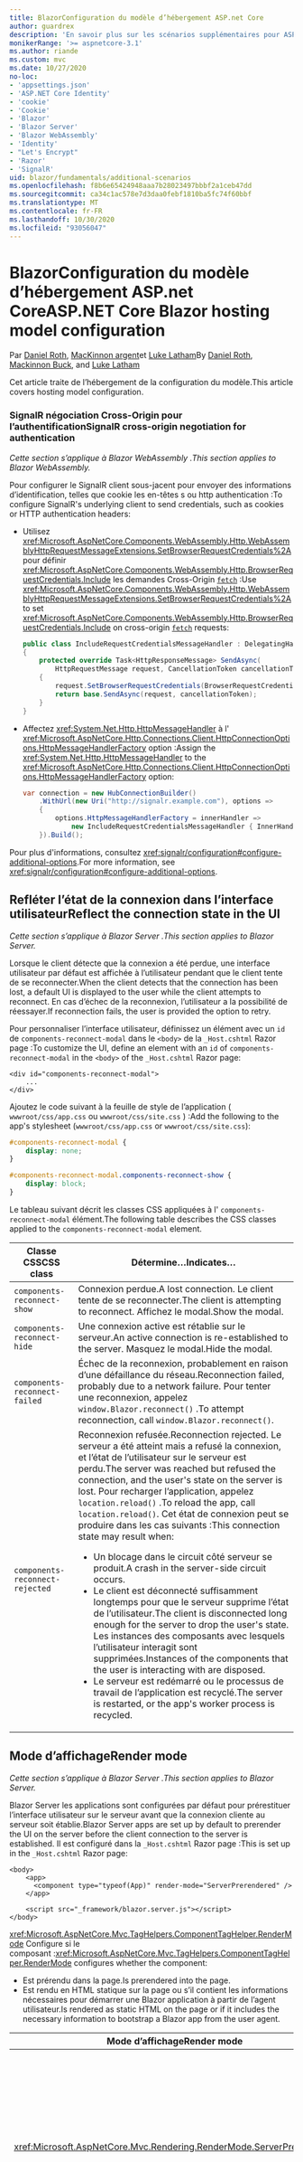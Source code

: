 ```yaml
---
title: BlazorConfiguration du modèle d’hébergement ASP.net Core
author: guardrex
description: 'En savoir plus sur les scénarios supplémentaires pour ASP.NET Core la Blazor configuration du modèle d’hébergement.'
monikerRange: '>= aspnetcore-3.1'
ms.author: riande
ms.custom: mvc
ms.date: 10/27/2020
no-loc:
- 'appsettings.json'
- 'ASP.NET Core Identity'
- 'cookie'
- 'Cookie'
- 'Blazor'
- 'Blazor Server'
- 'Blazor WebAssembly'
- 'Identity'
- "Let's Encrypt"
- 'Razor'
- 'SignalR'
uid: blazor/fundamentals/additional-scenarios
ms.openlocfilehash: f8b6e65424948aaa7b28023497bbbf2a1ceb47dd
ms.sourcegitcommit: ca34c1ac578e7d3daa0febf1810ba5fc74f60bbf
ms.translationtype: MT
ms.contentlocale: fr-FR
ms.lasthandoff: 10/30/2020
ms.locfileid: "93056047"
---
```

# <a name="aspnet-core-no-locblazor-hosting-model-configuration"></a><span data-ttu-id="98e8b-103">BlazorConfiguration du modèle d’hébergement ASP.net Core</span><span class="sxs-lookup"><span data-stu-id="98e8b-103">ASP.NET Core Blazor hosting model configuration</span></span>

<span data-ttu-id="98e8b-104">Par [Daniel Roth](https://github.com/danroth27), [MacKinnon argent](https://github.com/MackinnonBuck)et [Luke Latham](https://github.com/guardrex)</span><span class="sxs-lookup"><span data-stu-id="98e8b-104">By [Daniel Roth](https://github.com/danroth27), [Mackinnon Buck](https://github.com/MackinnonBuck), and [Luke Latham](https://github.com/guardrex)</span></span>

<span data-ttu-id="98e8b-105">Cet article traite de l’hébergement de la configuration du modèle.</span><span class="sxs-lookup"><span data-stu-id="98e8b-105">This article covers hosting model configuration.</span></span>

### <a name="no-locsignalr-cross-origin-negotiation-for-authentication"></a><span data-ttu-id="98e8b-106">SignalR négociation Cross-Origin pour l’authentification</span><span class="sxs-lookup"><span data-stu-id="98e8b-106">SignalR cross-origin negotiation for authentication</span></span>

<span data-ttu-id="98e8b-107">*Cette section s’applique à Blazor WebAssembly .*</span><span class="sxs-lookup"><span data-stu-id="98e8b-107">*This section applies to Blazor WebAssembly.*</span></span>

<span data-ttu-id="98e8b-108">Pour configurer le SignalR client sous-jacent pour envoyer des informations d’identification, telles que cookie les en-têtes s ou http authentication :</span><span class="sxs-lookup"><span data-stu-id="98e8b-108">To configure SignalR's underlying client to send credentials, such as cookies or HTTP authentication headers:</span></span>

* <span data-ttu-id="98e8b-109">Utilisez <xref:Microsoft.AspNetCore.Components.WebAssembly.Http.WebAssemblyHttpRequestMessageExtensions.SetBrowserRequestCredentials%2A> pour définir <xref:Microsoft.AspNetCore.Components.WebAssembly.Http.BrowserRequestCredentials.Include> les demandes Cross-Origin [`fetch`](https://developer.mozilla.org/docs/Web/API/Fetch_API/Using_Fetch) :</span><span class="sxs-lookup"><span data-stu-id="98e8b-109">Use <xref:Microsoft.AspNetCore.Components.WebAssembly.Http.WebAssemblyHttpRequestMessageExtensions.SetBrowserRequestCredentials%2A> to set <xref:Microsoft.AspNetCore.Components.WebAssembly.Http.BrowserRequestCredentials.Include> on cross-origin [`fetch`](https://developer.mozilla.org/docs/Web/API/Fetch_API/Using_Fetch) requests:</span></span>

  ```csharp
  public class IncludeRequestCredentialsMessageHandler : DelegatingHandler
  {
      protected override Task<HttpResponseMessage> SendAsync(
          HttpRequestMessage request, CancellationToken cancellationToken)
      {
          request.SetBrowserRequestCredentials(BrowserRequestCredentials.Include);
          return base.SendAsync(request, cancellationToken);
      }
  }
  ```

* <span data-ttu-id="98e8b-110">Affectez <xref:System.Net.Http.HttpMessageHandler> à l' <xref:Microsoft.AspNetCore.Http.Connections.Client.HttpConnectionOptions.HttpMessageHandlerFactory> option :</span><span class="sxs-lookup"><span data-stu-id="98e8b-110">Assign the <xref:System.Net.Http.HttpMessageHandler> to the <xref:Microsoft.AspNetCore.Http.Connections.Client.HttpConnectionOptions.HttpMessageHandlerFactory> option:</span></span>

  ```csharp
  var connection = new HubConnectionBuilder()
      .WithUrl(new Uri("http://signalr.example.com"), options =>
      {
          options.HttpMessageHandlerFactory = innerHandler => 
              new IncludeRequestCredentialsMessageHandler { InnerHandler = innerHandler };
      }).Build();
  ```

<span data-ttu-id="98e8b-111">Pour plus d'informations, consultez <xref:signalr/configuration#configure-additional-options>.</span><span class="sxs-lookup"><span data-stu-id="98e8b-111">For more information, see <xref:signalr/configuration#configure-additional-options>.</span></span>

## <a name="reflect-the-connection-state-in-the-ui"></a><span data-ttu-id="98e8b-112">Refléter l’état de la connexion dans l’interface utilisateur</span><span class="sxs-lookup"><span data-stu-id="98e8b-112">Reflect the connection state in the UI</span></span>

<span data-ttu-id="98e8b-113">*Cette section s’applique à Blazor Server .*</span><span class="sxs-lookup"><span data-stu-id="98e8b-113">*This section applies to Blazor Server.*</span></span>

<span data-ttu-id="98e8b-114">Lorsque le client détecte que la connexion a été perdue, une interface utilisateur par défaut est affichée à l’utilisateur pendant que le client tente de se reconnecter.</span><span class="sxs-lookup"><span data-stu-id="98e8b-114">When the client detects that the connection has been lost, a default UI is displayed to the user while the client attempts to reconnect.</span></span> <span data-ttu-id="98e8b-115">En cas d’échec de la reconnexion, l’utilisateur a la possibilité de réessayer.</span><span class="sxs-lookup"><span data-stu-id="98e8b-115">If reconnection fails, the user is provided the option to retry.</span></span>

<span data-ttu-id="98e8b-116">Pour personnaliser l’interface utilisateur, définissez un élément avec un `id` de `components-reconnect-modal` dans le `<body>` de la `_Host.cshtml` Razor page :</span><span class="sxs-lookup"><span data-stu-id="98e8b-116">To customize the UI, define an element with an `id` of `components-reconnect-modal` in the `<body>` of the `_Host.cshtml` Razor page:</span></span>

```cshtml
<div id="components-reconnect-modal">
    ...
</div>
```

<span data-ttu-id="98e8b-117">Ajoutez le code suivant à la feuille de style de l’application ( `wwwroot/css/app.css` ou `wwwroot/css/site.css` ) :</span><span class="sxs-lookup"><span data-stu-id="98e8b-117">Add the following to the app's stylesheet (`wwwroot/css/app.css` or `wwwroot/css/site.css`):</span></span>

```css
#components-reconnect-modal {
    display: none;
}

#components-reconnect-modal.components-reconnect-show {
    display: block;
}
```

<span data-ttu-id="98e8b-118">Le tableau suivant décrit les classes CSS appliquées à l' `components-reconnect-modal` élément.</span><span class="sxs-lookup"><span data-stu-id="98e8b-118">The following table describes the CSS classes applied to the `components-reconnect-modal` element.</span></span>

| <span data-ttu-id="98e8b-119">Classe CSS</span><span class="sxs-lookup"><span data-stu-id="98e8b-119">CSS class</span></span>                       | <span data-ttu-id="98e8b-120">Détermine&hellip;</span><span class="sxs-lookup"><span data-stu-id="98e8b-120">Indicates&hellip;</span></span> |
| ------------------------------- | ----------------- |
| `components-reconnect-show`     | <span data-ttu-id="98e8b-121">Connexion perdue.</span><span class="sxs-lookup"><span data-stu-id="98e8b-121">A lost connection.</span></span> <span data-ttu-id="98e8b-122">Le client tente de se reconnecter.</span><span class="sxs-lookup"><span data-stu-id="98e8b-122">The client is attempting to reconnect.</span></span> <span data-ttu-id="98e8b-123">Affichez le modal.</span><span class="sxs-lookup"><span data-stu-id="98e8b-123">Show the modal.</span></span> |
| `components-reconnect-hide`     | <span data-ttu-id="98e8b-124">Une connexion active est rétablie sur le serveur.</span><span class="sxs-lookup"><span data-stu-id="98e8b-124">An active connection is re-established to the server.</span></span> <span data-ttu-id="98e8b-125">Masquez le modal.</span><span class="sxs-lookup"><span data-stu-id="98e8b-125">Hide the modal.</span></span> |
| `components-reconnect-failed`   | <span data-ttu-id="98e8b-126">Échec de la reconnexion, probablement en raison d’une défaillance du réseau.</span><span class="sxs-lookup"><span data-stu-id="98e8b-126">Reconnection failed, probably due to a network failure.</span></span> <span data-ttu-id="98e8b-127">Pour tenter une reconnexion, appelez `window.Blazor.reconnect()` .</span><span class="sxs-lookup"><span data-stu-id="98e8b-127">To attempt reconnection, call `window.Blazor.reconnect()`.</span></span> |
| `components-reconnect-rejected` | <span data-ttu-id="98e8b-128">Reconnexion refusée.</span><span class="sxs-lookup"><span data-stu-id="98e8b-128">Reconnection rejected.</span></span> <span data-ttu-id="98e8b-129">Le serveur a été atteint mais a refusé la connexion, et l’état de l’utilisateur sur le serveur est perdu.</span><span class="sxs-lookup"><span data-stu-id="98e8b-129">The server was reached but refused the connection, and the user's state on the server is lost.</span></span> <span data-ttu-id="98e8b-130">Pour recharger l’application, appelez `location.reload()` .</span><span class="sxs-lookup"><span data-stu-id="98e8b-130">To reload the app, call `location.reload()`.</span></span> <span data-ttu-id="98e8b-131">Cet état de connexion peut se produire dans les cas suivants :</span><span class="sxs-lookup"><span data-stu-id="98e8b-131">This connection state may result when:</span></span><ul><li><span data-ttu-id="98e8b-132">Un blocage dans le circuit côté serveur se produit.</span><span class="sxs-lookup"><span data-stu-id="98e8b-132">A crash in the server-side circuit occurs.</span></span></li><li><span data-ttu-id="98e8b-133">Le client est déconnecté suffisamment longtemps pour que le serveur supprime l’état de l’utilisateur.</span><span class="sxs-lookup"><span data-stu-id="98e8b-133">The client is disconnected long enough for the server to drop the user's state.</span></span> <span data-ttu-id="98e8b-134">Les instances des composants avec lesquels l’utilisateur interagit sont supprimées.</span><span class="sxs-lookup"><span data-stu-id="98e8b-134">Instances of the components that the user is interacting with are disposed.</span></span></li><li><span data-ttu-id="98e8b-135">Le serveur est redémarré ou le processus de travail de l’application est recyclé.</span><span class="sxs-lookup"><span data-stu-id="98e8b-135">The server is restarted, or the app's worker process is recycled.</span></span></li></ul> |

## <a name="render-mode"></a><span data-ttu-id="98e8b-136">Mode d’affichage</span><span class="sxs-lookup"><span data-stu-id="98e8b-136">Render mode</span></span>

<span data-ttu-id="98e8b-137">*Cette section s’applique à Blazor Server .*</span><span class="sxs-lookup"><span data-stu-id="98e8b-137">*This section applies to Blazor Server.*</span></span>

<span data-ttu-id="98e8b-138">Blazor Server les applications sont configurées par défaut pour prérestituer l’interface utilisateur sur le serveur avant que la connexion cliente au serveur soit établie.</span><span class="sxs-lookup"><span data-stu-id="98e8b-138">Blazor Server apps are set up by default to prerender the UI on the server before the client connection to the server is established.</span></span> <span data-ttu-id="98e8b-139">Il est configuré dans la `_Host.cshtml` Razor page :</span><span class="sxs-lookup"><span data-stu-id="98e8b-139">This is set up in the `_Host.cshtml` Razor page:</span></span>

```cshtml
<body>
    <app>
      <component type="typeof(App)" render-mode="ServerPrerendered" />
    </app>

    <script src="_framework/blazor.server.js"></script>
</body>
```

<span data-ttu-id="98e8b-140"><xref:Microsoft.AspNetCore.Mvc.TagHelpers.ComponentTagHelper.RenderMode> Configure si le composant :</span><span class="sxs-lookup"><span data-stu-id="98e8b-140"><xref:Microsoft.AspNetCore.Mvc.TagHelpers.ComponentTagHelper.RenderMode> configures whether the component:</span></span>

* <span data-ttu-id="98e8b-141">Est prérendu dans la page.</span><span class="sxs-lookup"><span data-stu-id="98e8b-141">Is prerendered into the page.</span></span>
* <span data-ttu-id="98e8b-142">Est rendu en HTML statique sur la page ou s’il contient les informations nécessaires pour démarrer une Blazor application à partir de l’agent utilisateur.</span><span class="sxs-lookup"><span data-stu-id="98e8b-142">Is rendered as static HTML on the page or if it includes the necessary information to bootstrap a Blazor app from the user agent.</span></span>

| <span data-ttu-id="98e8b-143">Mode d’affichage</span><span class="sxs-lookup"><span data-stu-id="98e8b-143">Render mode</span></span> | <span data-ttu-id="98e8b-144">Description</span><span class="sxs-lookup"><span data-stu-id="98e8b-144">Description</span></span> |
| --- | --- |
| <xref:Microsoft.AspNetCore.Mvc.Rendering.RenderMode.ServerPrerendered> | <span data-ttu-id="98e8b-145">Restitue le composant en HTML statique et comprend un marqueur pour une Blazor Server application.</span><span class="sxs-lookup"><span data-stu-id="98e8b-145">Renders the component into static HTML and includes a marker for a Blazor Server app.</span></span> <span data-ttu-id="98e8b-146">Au démarrage de l’agent utilisateur, ce marqueur est utilisé pour démarrer une Blazor application.</span><span class="sxs-lookup"><span data-stu-id="98e8b-146">When the user-agent starts, this marker is used to bootstrap a Blazor app.</span></span> |
| <xref:Microsoft.AspNetCore.Mvc.Rendering.RenderMode.Server> | <span data-ttu-id="98e8b-147">Restitue un marqueur pour une Blazor Server application.</span><span class="sxs-lookup"><span data-stu-id="98e8b-147">Renders a marker for a Blazor Server app.</span></span> <span data-ttu-id="98e8b-148">La sortie du composant n’est pas incluse.</span><span class="sxs-lookup"><span data-stu-id="98e8b-148">Output from the component isn't included.</span></span> <span data-ttu-id="98e8b-149">Au démarrage de l’agent utilisateur, ce marqueur est utilisé pour démarrer une Blazor application.</span><span class="sxs-lookup"><span data-stu-id="98e8b-149">When the user-agent starts, this marker is used to bootstrap a Blazor app.</span></span> |
| <xref:Microsoft.AspNetCore.Mvc.Rendering.RenderMode.Static> | <span data-ttu-id="98e8b-150">Génère le rendu du composant en HTML statique.</span><span class="sxs-lookup"><span data-stu-id="98e8b-150">Renders the component into static HTML.</span></span> |

<span data-ttu-id="98e8b-151">Le rendu des composants serveur à partir d’une page HTML statique n’est pas pris en charge.</span><span class="sxs-lookup"><span data-stu-id="98e8b-151">Rendering server components from a static HTML page isn't supported.</span></span>

## <a name="initialize-the-no-locblazor-circuit"></a><span data-ttu-id="98e8b-152">Initialiser le Blazor circuit</span><span class="sxs-lookup"><span data-stu-id="98e8b-152">Initialize the Blazor circuit</span></span>

<span data-ttu-id="98e8b-153">*Cette section s’applique à Blazor Server .*</span><span class="sxs-lookup"><span data-stu-id="98e8b-153">*This section applies to Blazor Server.*</span></span>

<span data-ttu-id="98e8b-154">Configurez le démarrage manuel du Blazor Server [ SignalR circuit](xref:blazor/hosting-models#circuits) d’une application dans le `Pages/_Host.cshtml` fichier :</span><span class="sxs-lookup"><span data-stu-id="98e8b-154">Configure the manual start of a Blazor Server app's [SignalR circuit](xref:blazor/hosting-models#circuits) in the `Pages/_Host.cshtml` file:</span></span>

* <span data-ttu-id="98e8b-155">Ajoutez un `autostart="false"` attribut à la `<script>` balise pour le `blazor.server.js` script.</span><span class="sxs-lookup"><span data-stu-id="98e8b-155">Add an `autostart="false"` attribute to the `<script>` tag for the `blazor.server.js` script.</span></span>
* <span data-ttu-id="98e8b-156">Placez un script qui appelle `Blazor.start` après la `blazor.server.js` balise du script et à l’intérieur de la `</body>` balise de fermeture.</span><span class="sxs-lookup"><span data-stu-id="98e8b-156">Place a script that calls `Blazor.start` after the `blazor.server.js` script's tag and inside the closing `</body>` tag.</span></span>

<span data-ttu-id="98e8b-157">Lorsque `autostart` est désactivé, tous les aspects de l’application qui ne dépendent pas du circuit fonctionnent normalement.</span><span class="sxs-lookup"><span data-stu-id="98e8b-157">When `autostart` is disabled, any aspect of the app that doesn't depend on the circuit works normally.</span></span> <span data-ttu-id="98e8b-158">Par exemple, le routage côté client est opérationnel.</span><span class="sxs-lookup"><span data-stu-id="98e8b-158">For example, client-side routing is operational.</span></span> <span data-ttu-id="98e8b-159">Toutefois, tous les aspects qui dépendent du circuit ne sont pas opérationnels tant que `Blazor.start` n’est pas appelé.</span><span class="sxs-lookup"><span data-stu-id="98e8b-159">However, any aspect that depends on the circuit isn't operational until `Blazor.start` is called.</span></span> <span data-ttu-id="98e8b-160">Le comportement de l’application n’est pas prévisible sans circuit établi.</span><span class="sxs-lookup"><span data-stu-id="98e8b-160">App behavior is unpredictable without an established circuit.</span></span> <span data-ttu-id="98e8b-161">Par exemple, les méthodes de composant ne peuvent pas s’exécuter pendant que le circuit est déconnecté.</span><span class="sxs-lookup"><span data-stu-id="98e8b-161">For example, component methods fail to execute while the circuit is disconnected.</span></span>

### <a name="initialize-no-locblazor-when-the-document-is-ready"></a><span data-ttu-id="98e8b-162">Initialiser Blazor lorsque le document est prêt</span><span class="sxs-lookup"><span data-stu-id="98e8b-162">Initialize Blazor when the document is ready</span></span>

<span data-ttu-id="98e8b-163">Pour initialiser l' Blazor application lorsque le document est prêt :</span><span class="sxs-lookup"><span data-stu-id="98e8b-163">To initialize the Blazor app when the document is ready:</span></span>

```cshtml
<body>

    ...

    <script autostart="false" src="_framework/blazor.server.js"></script>
    <script>
      document.addEventListener("DOMContentLoaded", function() {
        Blazor.start();
      });
    </script>
</body>
```

### <a name="chain-to-the-promise-that-results-from-a-manual-start"></a><span data-ttu-id="98e8b-164">Chaîne à `Promise` qui résulte d’un démarrage manuel</span><span class="sxs-lookup"><span data-stu-id="98e8b-164">Chain to the `Promise` that results from a manual start</span></span>

<span data-ttu-id="98e8b-165">Pour effectuer des tâches supplémentaires, telles que l’initialisation de l’interopérabilité JS, utilisez `then` pour chaîner à `Promise` qui résulte d’un démarrage manuel de l' Blazor application :</span><span class="sxs-lookup"><span data-stu-id="98e8b-165">To perform additional tasks, such as JS interop initialization, use `then` to chain to the `Promise` that results from a manual Blazor app start:</span></span>

```cshtml
<body>

    ...

    <script autostart="false" src="_framework/blazor.server.js"></script>
    <script>
      Blazor.start().then(function () {
        ...
      });
    </script>
</body>
```

### <a name="configure-the-no-locsignalr-client"></a><span data-ttu-id="98e8b-166">Configurer le SignalR client</span><span class="sxs-lookup"><span data-stu-id="98e8b-166">Configure the SignalR client</span></span>

#### <a name="logging"></a><span data-ttu-id="98e8b-167">Journalisation</span><span class="sxs-lookup"><span data-stu-id="98e8b-167">Logging</span></span>

<span data-ttu-id="98e8b-168">Pour configurer SignalR la journalisation du client, transmettez un objet de configuration ( `configureSignalR` ) qui appelle `configureLogging` avec le niveau de journalisation sur le générateur client :</span><span class="sxs-lookup"><span data-stu-id="98e8b-168">To configure SignalR client logging, pass in a configuration object (`configureSignalR`) that calls `configureLogging` with the log level on the client builder:</span></span>

```cshtml
<body>

    ...

    <script autostart="false" src="_framework/blazor.server.js"></script>
    <script>
      Blazor.start({
        configureSignalR: function (builder) {
          builder.configureLogging("information");
        }
      });
    </script>
</body>
```

<span data-ttu-id="98e8b-169">Dans l’exemple précédent, `information` est équivalent à un niveau de journal de <xref:Microsoft.Extensions.Logging.LogLevel.Information?displayProperty=nameWithType> .</span><span class="sxs-lookup"><span data-stu-id="98e8b-169">In the preceding example, `information` is equivalent to a log level of <xref:Microsoft.Extensions.Logging.LogLevel.Information?displayProperty=nameWithType>.</span></span>

### <a name="modify-the-reconnection-handler"></a><span data-ttu-id="98e8b-170">Modifier le gestionnaire de reconnexion</span><span class="sxs-lookup"><span data-stu-id="98e8b-170">Modify the reconnection handler</span></span>

<span data-ttu-id="98e8b-171">Les événements de connexion du circuit du gestionnaire de reconnexion peuvent être modifiés pour les comportements personnalisés, par exemple :</span><span class="sxs-lookup"><span data-stu-id="98e8b-171">The reconnection handler's circuit connection events can be modified for custom behaviors, such as:</span></span>

* <span data-ttu-id="98e8b-172">Pour avertir l’utilisateur si la connexion est abandonnée.</span><span class="sxs-lookup"><span data-stu-id="98e8b-172">To notify the user if the connection is dropped.</span></span>
* <span data-ttu-id="98e8b-173">Pour effectuer la journalisation (à partir du client) lorsqu’un circuit est connecté.</span><span class="sxs-lookup"><span data-stu-id="98e8b-173">To perform logging (from the client) when a circuit is connected.</span></span>

<span data-ttu-id="98e8b-174">Pour modifier les événements de connexion, enregistrez les rappels pour les modifications de connexion suivantes :</span><span class="sxs-lookup"><span data-stu-id="98e8b-174">To modify the connection events, register callbacks for the following connection changes:</span></span>

* <span data-ttu-id="98e8b-175">Utilisation de connexions abandonnées `onConnectionDown` .</span><span class="sxs-lookup"><span data-stu-id="98e8b-175">Dropped connections use `onConnectionDown`.</span></span>
* <span data-ttu-id="98e8b-176">Les connexions établies/rétablies utilisent `onConnectionUp` .</span><span class="sxs-lookup"><span data-stu-id="98e8b-176">Established/re-established connections use `onConnectionUp`.</span></span>

<span data-ttu-id="98e8b-177">**Les deux** `onConnectionDown` et `onConnectionUp` doivent être spécifiés :</span><span class="sxs-lookup"><span data-stu-id="98e8b-177">**Both** `onConnectionDown` and `onConnectionUp` must be specified:</span></span>

```cshtml
<body>

    ...

    <script autostart="false" src="_framework/blazor.server.js"></script>
    <script>
      Blazor.start({
        reconnectionHandler: {
          onConnectionDown: (options, error) => console.error(error);
          onConnectionUp: () => console.log("Up, up, and away!");
        }
      });
    </script>
</body>
```

### <a name="adjust-the-reconnection-retry-count-and-interval"></a><span data-ttu-id="98e8b-178">Ajuster le nombre et l’intervalle de tentatives de reconnexion</span><span class="sxs-lookup"><span data-stu-id="98e8b-178">Adjust the reconnection retry count and interval</span></span>

<span data-ttu-id="98e8b-179">Pour régler le nombre et l’intervalle de tentatives de reconnexion, définissez le nombre de nouvelles tentatives ( `maxRetries` ) et le délai (en millisecondes) autorisé pour chaque nouvelle tentative ( `retryIntervalMilliseconds` ) :</span><span class="sxs-lookup"><span data-stu-id="98e8b-179">To adjust the reconnection retry count and interval, set the number of retries (`maxRetries`) and period in milliseconds permitted for each retry attempt (`retryIntervalMilliseconds`):</span></span>

```cshtml
<body>

    ...

    <script autostart="false" src="_framework/blazor.server.js"></script>
    <script>
      Blazor.start({
        reconnectionOptions: {
          maxRetries: 3,
          retryIntervalMilliseconds: 2000
        }
      });
    </script>
</body>
```

## <a name="hide-or-replace-the-reconnection-display"></a><span data-ttu-id="98e8b-180">Masquer ou remplacer l’affichage de reconnexion</span><span class="sxs-lookup"><span data-stu-id="98e8b-180">Hide or replace the reconnection display</span></span>

<span data-ttu-id="98e8b-181">Pour masquer l’affichage de reconnexion, définissez le gestionnaire de reconnexion `_reconnectionDisplay` sur un objet vide ( `{}` ou `new Object()` ) :</span><span class="sxs-lookup"><span data-stu-id="98e8b-181">To hide the reconnection display, set the reconnection handler's `_reconnectionDisplay` to an empty object (`{}` or `new Object()`):</span></span>

```cshtml
<body>

    ...

    <script autostart="false" src="_framework/blazor.server.js"></script>
    <script>
      window.addEventListener('beforeunload', function () {
        Blazor.defaultReconnectionHandler._reconnectionDisplay = {};
      });

      Blazor.start();
    </script>
</body>
```

<span data-ttu-id="98e8b-182">Pour remplacer l’affichage de reconnexion, `_reconnectionDisplay` dans l’exemple précédent, définissez l’élément pour l’affichage :</span><span class="sxs-lookup"><span data-stu-id="98e8b-182">To replace the reconnection display, set `_reconnectionDisplay` in the preceding example to the element for display:</span></span>

```javascript
Blazor.defaultReconnectionHandler._reconnectionDisplay = 
  document.getElementById("{ELEMENT ID}");
```

<span data-ttu-id="98e8b-183">L’espace réservé `{ELEMENT ID}` est l’ID de l’élément HTML à afficher.</span><span class="sxs-lookup"><span data-stu-id="98e8b-183">The placeholder `{ELEMENT ID}` is the ID of the HTML element to display.</span></span>

::: moniker range=">= aspnetcore-5.0"

<span data-ttu-id="98e8b-184">Personnalisez le délai avant que l’affichage de reconnexion ne s’affiche en définissant la `transition-delay` propriété dans le CSS () de l’application `wwwroot/css/site.css` pour l’élément modal.</span><span class="sxs-lookup"><span data-stu-id="98e8b-184">Customize the delay before the reconnection display appears by setting the `transition-delay` property in the app's CSS (`wwwroot/css/site.css`) for the modal element.</span></span> <span data-ttu-id="98e8b-185">L’exemple suivant définit le délai de transition de 500 ms (par défaut) à 1 000 MS (1 seconde) :</span><span class="sxs-lookup"><span data-stu-id="98e8b-185">The following example sets the transition delay from 500 ms (default) to 1,000 ms (1 second):</span></span>

```css
#components-reconnect-modal {
    transition: visibility 0s linear 1000ms;
}
```

## <a name="disconnect-the-no-locblazor-circuit-from-the-client"></a><span data-ttu-id="98e8b-186">Déconnecter le Blazor circuit du client</span><span class="sxs-lookup"><span data-stu-id="98e8b-186">Disconnect the Blazor circuit from the client</span></span>

<span data-ttu-id="98e8b-187">Par défaut, un Blazor circuit est déconnecté lorsque l' [ `unload` événement de page](https://developer.mozilla.org/docs/Web/API/Window/unload_event) est déclenché.</span><span class="sxs-lookup"><span data-stu-id="98e8b-187">By default, a Blazor circuit is disconnected when the [`unload` page event](https://developer.mozilla.org/docs/Web/API/Window/unload_event) is triggered.</span></span> <span data-ttu-id="98e8b-188">Pour déconnecter le circuit d’autres scénarios sur le client, appelez `Blazor.disconnect` dans le gestionnaire d’événements approprié.</span><span class="sxs-lookup"><span data-stu-id="98e8b-188">To disconnect the circuit for other scenarios on the client, invoke `Blazor.disconnect` in the appropriate event handler.</span></span> <span data-ttu-id="98e8b-189">Dans l’exemple suivant, le circuit est déconnecté lorsque la page est masquée ([ `pagehide` événement](https://developer.mozilla.org/docs/Web/API/Window/pagehide_event)) :</span><span class="sxs-lookup"><span data-stu-id="98e8b-189">In the following example, the circuit is disconnected when the page is hidden ([`pagehide` event](https://developer.mozilla.org/docs/Web/API/Window/pagehide_event)):</span></span>

```javascript
window.addEventListener('pagehide', () => {
  Blazor.disconnect();
});
```

<!-- HOLD for reactivation at 5x

## Influence HTML `<head>` tag elements

*This section applies to the upcoming ASP.NET Core 5.0 release of Blazor WebAssembly and Blazor Server.*

When rendered, the `Title`, `Link`, and `Meta` components add or update data in the HTML `<head>` tag elements:

```razor
@using Microsoft.AspNetCore.Components.Web.Extensions.Head

<Title Value="{TITLE}" />
<Link href="{URL}" rel="stylesheet" />
<Meta content="{DESCRIPTION}" name="description" />
```

In the preceding example, placeholders for `{TITLE}`, `{URL}`, and `{DESCRIPTION}` are string values, Razor variables, or Razor expressions.

The following characteristics apply:

* Server-side prerendering is supported.
* The `Value` parameter is the only valid parameter for the `Title` component.
* HTML attributes provided to the `Meta` and `Link` components are captured in [additional attributes](xref:blazor/components/index#attribute-splatting-and-arbitrary-parameters) and passed through to the rendered HTML tag.
* For multiple `Title` components, the title of the page reflects the `Value` of the last `Title` component rendered.
* If multiple `Meta` or `Link` components are included with identical attributes, there's exactly one HTML tag rendered per `Meta` or `Link` component. Two `Meta` or `Link` components can't refer to the same rendered HTML tag.
* Changes to the parameters of existing `Meta` or `Link` components are reflected in their rendered HTML tags.
* When the `Link` or `Meta` components are no longer rendered and thus disposed by the framework, their rendered HTML tags are removed.

When one of the framework components is used in a child component, the rendered HTML tag influences any other child component of the parent component as long as the child component containing the framework component is rendered. The distinction between using the one of these framework components in a child component and placing a an HTML tag in `wwwroot/index.html` or `Pages/_Host.cshtml` is that a framework component's rendered HTML tag:

* Can be modified by application state. A hard-coded HTML tag can't be modified by application state.
* Is removed from the HTML `<head>` when the parent component is no longer rendered.

-->

::: moniker-end

## <a name="static-files"></a><span data-ttu-id="98e8b-190">Fichiers statiques</span><span class="sxs-lookup"><span data-stu-id="98e8b-190">Static files</span></span>

<span data-ttu-id="98e8b-191">*Cette section s’applique à Blazor Server .*</span><span class="sxs-lookup"><span data-stu-id="98e8b-191">*This section applies to Blazor Server.*</span></span>

<span data-ttu-id="98e8b-192">Pour créer des mappages de fichiers supplémentaires avec <xref:Microsoft.AspNetCore.StaticFiles.FileExtensionContentTypeProvider> ou configurer autre <xref:Microsoft.AspNetCore.Builder.StaticFileOptions> , utilisez l' **une** des approches suivantes.</span><span class="sxs-lookup"><span data-stu-id="98e8b-192">To create additional file mappings with a <xref:Microsoft.AspNetCore.StaticFiles.FileExtensionContentTypeProvider> or configure other <xref:Microsoft.AspNetCore.Builder.StaticFileOptions>, use **one** of the following approaches.</span></span> <span data-ttu-id="98e8b-193">Dans les exemples suivants, l' `{EXTENSION}` espace réservé est l’extension de fichier et l' `{CONTENT TYPE}` espace réservé est le type de contenu.</span><span class="sxs-lookup"><span data-stu-id="98e8b-193">In the following examples, the `{EXTENSION}` placeholder is the file extension, and the `{CONTENT TYPE}` placeholder is the content type.</span></span>

* <span data-ttu-id="98e8b-194">Configurez les options par [injection de dépendance (di)](xref:blazor/fundamentals/dependency-injection) dans `Startup.ConfigureServices` ( `Startup.cs` ) à l’aide de <xref:Microsoft.AspNetCore.Builder.StaticFileOptions> :</span><span class="sxs-lookup"><span data-stu-id="98e8b-194">Configure options through [dependency injection (DI)](xref:blazor/fundamentals/dependency-injection) in `Startup.ConfigureServices` (`Startup.cs`) using <xref:Microsoft.AspNetCore.Builder.StaticFileOptions>:</span></span>

  ```csharp
  using Microsoft.AspNetCore.StaticFiles;

  ...

  var provider = new FileExtensionContentTypeProvider();
  provider.Mappings["{EXTENSION}"] = "{CONTENT TYPE}";

  services.Configure<StaticFileOptions>(options =>
  {
      options.ContentTypeProvider = provider;
  });
  ```

  <span data-ttu-id="98e8b-195">Étant donné que cette approche configure le même fournisseur de fichiers que celui utilisé, assurez-vous `blazor.server.js` que votre configuration personnalisée n’interfère pas avec service `blazor.server.js` .</span><span class="sxs-lookup"><span data-stu-id="98e8b-195">Because this approach configures the same file provider used to serve `blazor.server.js`, make sure that your custom configuration doesn't interfere with serving `blazor.server.js`.</span></span> <span data-ttu-id="98e8b-196">Par exemple, ne supprimez pas le mappage des fichiers JavaScript en configurant le fournisseur avec `provider.Mappings.Remove(".js")` .</span><span class="sxs-lookup"><span data-stu-id="98e8b-196">For example, don't remove the mapping for JavaScript files by configuring the provider with `provider.Mappings.Remove(".js")`.</span></span>

* <span data-ttu-id="98e8b-197">Utilisez deux appels à <xref:Microsoft.AspNetCore.Builder.StaticFileExtensions.UseStaticFiles%2A> in `Startup.Configure` ( `Startup.cs` ) :</span><span class="sxs-lookup"><span data-stu-id="98e8b-197">Use two calls to <xref:Microsoft.AspNetCore.Builder.StaticFileExtensions.UseStaticFiles%2A> in `Startup.Configure` (`Startup.cs`):</span></span>
  * <span data-ttu-id="98e8b-198">Configurez le fournisseur de fichiers personnalisé dans le premier appel avec <xref:Microsoft.AspNetCore.Builder.StaticFileOptions> .</span><span class="sxs-lookup"><span data-stu-id="98e8b-198">Configure the custom file provider in the first call with <xref:Microsoft.AspNetCore.Builder.StaticFileOptions>.</span></span>
  * <span data-ttu-id="98e8b-199">Le deuxième intergiciel sert `blazor.server.js` , qui utilise la configuration de fichiers statiques par défaut fournie par l' Blazor infrastructure.</span><span class="sxs-lookup"><span data-stu-id="98e8b-199">The second middleware serves `blazor.server.js`, which uses the default static files configuration provided by the Blazor framework.</span></span>

  ```csharp
  using Microsoft.AspNetCore.StaticFiles;

  ...

  var provider = new FileExtensionContentTypeProvider();
  provider.Mappings["{EXTENSION}"] = "{CONTENT TYPE}";

  app.UseStaticFiles(new StaticFileOptions { ContentTypeProvider = provider });
  app.UseStaticFiles();
  ```

* <span data-ttu-id="98e8b-200">Vous pouvez éviter les interférences avec les services `_framework/blazor.server.js` en utilisant <xref:Microsoft.AspNetCore.Builder.MapWhenExtensions.MapWhen%2A> pour exécuter un intergiciel (middleware) de fichiers statiques personnalisé :</span><span class="sxs-lookup"><span data-stu-id="98e8b-200">You can avoid interfering with serving `_framework/blazor.server.js` by using <xref:Microsoft.AspNetCore.Builder.MapWhenExtensions.MapWhen%2A> to execute a custom Static File Middleware:</span></span>

  ```csharp
  app.MapWhen(ctx => !ctx.Request.Path
      .StartsWithSegments("_framework/blazor.server.js", 
          subApp => subApp.UseStaticFiles(new StaticFileOptions(){ ... })));
  ```

## <a name="additional-resources"></a><span data-ttu-id="98e8b-201">Ressources supplémentaires</span><span class="sxs-lookup"><span data-stu-id="98e8b-201">Additional resources</span></span>

* <xref:fundamentals/logging/index>
